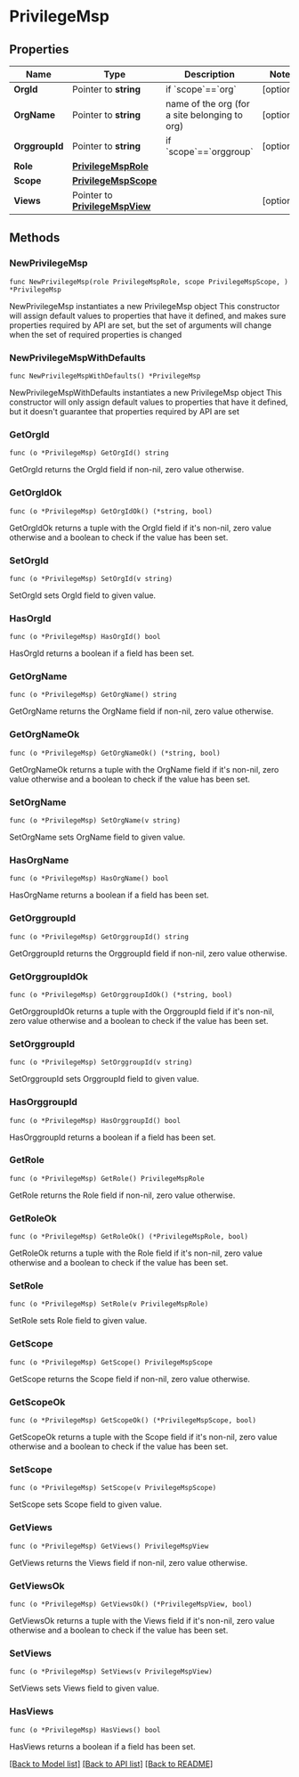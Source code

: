 # PrivilegeMsp

## Properties

Name | Type | Description | Notes
------------ | ------------- | ------------- | -------------
**OrgId** | Pointer to **string** | if &#x60;scope&#x60;&#x3D;&#x3D;&#x60;org&#x60; | [optional] 
**OrgName** | Pointer to **string** | name of the org (for a site belonging to org) | [optional] 
**OrggroupId** | Pointer to **string** | if &#x60;scope&#x60;&#x3D;&#x3D;&#x60;orggroup&#x60; | [optional] 
**Role** | [**PrivilegeMspRole**](PrivilegeMspRole.md) |  | 
**Scope** | [**PrivilegeMspScope**](PrivilegeMspScope.md) |  | 
**Views** | Pointer to [**PrivilegeMspView**](PrivilegeMspView.md) |  | [optional] 

## Methods

### NewPrivilegeMsp

`func NewPrivilegeMsp(role PrivilegeMspRole, scope PrivilegeMspScope, ) *PrivilegeMsp`

NewPrivilegeMsp instantiates a new PrivilegeMsp object
This constructor will assign default values to properties that have it defined,
and makes sure properties required by API are set, but the set of arguments
will change when the set of required properties is changed

### NewPrivilegeMspWithDefaults

`func NewPrivilegeMspWithDefaults() *PrivilegeMsp`

NewPrivilegeMspWithDefaults instantiates a new PrivilegeMsp object
This constructor will only assign default values to properties that have it defined,
but it doesn't guarantee that properties required by API are set

### GetOrgId

`func (o *PrivilegeMsp) GetOrgId() string`

GetOrgId returns the OrgId field if non-nil, zero value otherwise.

### GetOrgIdOk

`func (o *PrivilegeMsp) GetOrgIdOk() (*string, bool)`

GetOrgIdOk returns a tuple with the OrgId field if it's non-nil, zero value otherwise
and a boolean to check if the value has been set.

### SetOrgId

`func (o *PrivilegeMsp) SetOrgId(v string)`

SetOrgId sets OrgId field to given value.

### HasOrgId

`func (o *PrivilegeMsp) HasOrgId() bool`

HasOrgId returns a boolean if a field has been set.

### GetOrgName

`func (o *PrivilegeMsp) GetOrgName() string`

GetOrgName returns the OrgName field if non-nil, zero value otherwise.

### GetOrgNameOk

`func (o *PrivilegeMsp) GetOrgNameOk() (*string, bool)`

GetOrgNameOk returns a tuple with the OrgName field if it's non-nil, zero value otherwise
and a boolean to check if the value has been set.

### SetOrgName

`func (o *PrivilegeMsp) SetOrgName(v string)`

SetOrgName sets OrgName field to given value.

### HasOrgName

`func (o *PrivilegeMsp) HasOrgName() bool`

HasOrgName returns a boolean if a field has been set.

### GetOrggroupId

`func (o *PrivilegeMsp) GetOrggroupId() string`

GetOrggroupId returns the OrggroupId field if non-nil, zero value otherwise.

### GetOrggroupIdOk

`func (o *PrivilegeMsp) GetOrggroupIdOk() (*string, bool)`

GetOrggroupIdOk returns a tuple with the OrggroupId field if it's non-nil, zero value otherwise
and a boolean to check if the value has been set.

### SetOrggroupId

`func (o *PrivilegeMsp) SetOrggroupId(v string)`

SetOrggroupId sets OrggroupId field to given value.

### HasOrggroupId

`func (o *PrivilegeMsp) HasOrggroupId() bool`

HasOrggroupId returns a boolean if a field has been set.

### GetRole

`func (o *PrivilegeMsp) GetRole() PrivilegeMspRole`

GetRole returns the Role field if non-nil, zero value otherwise.

### GetRoleOk

`func (o *PrivilegeMsp) GetRoleOk() (*PrivilegeMspRole, bool)`

GetRoleOk returns a tuple with the Role field if it's non-nil, zero value otherwise
and a boolean to check if the value has been set.

### SetRole

`func (o *PrivilegeMsp) SetRole(v PrivilegeMspRole)`

SetRole sets Role field to given value.


### GetScope

`func (o *PrivilegeMsp) GetScope() PrivilegeMspScope`

GetScope returns the Scope field if non-nil, zero value otherwise.

### GetScopeOk

`func (o *PrivilegeMsp) GetScopeOk() (*PrivilegeMspScope, bool)`

GetScopeOk returns a tuple with the Scope field if it's non-nil, zero value otherwise
and a boolean to check if the value has been set.

### SetScope

`func (o *PrivilegeMsp) SetScope(v PrivilegeMspScope)`

SetScope sets Scope field to given value.


### GetViews

`func (o *PrivilegeMsp) GetViews() PrivilegeMspView`

GetViews returns the Views field if non-nil, zero value otherwise.

### GetViewsOk

`func (o *PrivilegeMsp) GetViewsOk() (*PrivilegeMspView, bool)`

GetViewsOk returns a tuple with the Views field if it's non-nil, zero value otherwise
and a boolean to check if the value has been set.

### SetViews

`func (o *PrivilegeMsp) SetViews(v PrivilegeMspView)`

SetViews sets Views field to given value.

### HasViews

`func (o *PrivilegeMsp) HasViews() bool`

HasViews returns a boolean if a field has been set.


[[Back to Model list]](../README.md#documentation-for-models) [[Back to API list]](../README.md#documentation-for-api-endpoints) [[Back to README]](../README.md)


